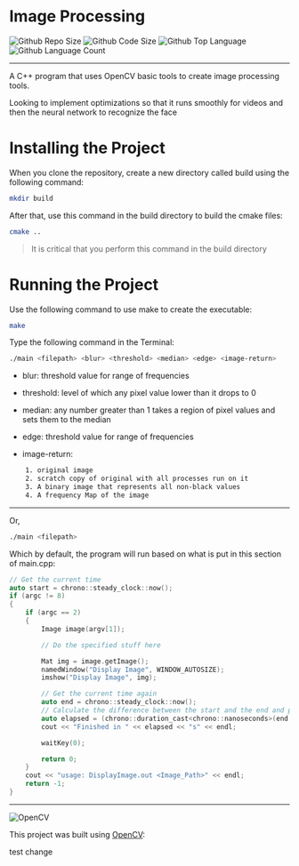 # Image Processing
![Github Repo Size](https://img.shields.io/github/repo-size/jacobismael/CV-Detect?style=for-the-badge)
![Github Code Size](https://img.shields.io/github/languages/code-size/jacobismael/CV-Detect?style=for-the-badge)
![Github Top Language](https://img.shields.io/github/languages/top/jacobismael/CV-Detect?color=%23f34b7d&style=for-the-badge)
![Github Language Count](https://img.shields.io/github/languages/count/jacobismael/CV-Detect?style=for-the-badge&color=success)
- - -
A C++ program that uses OpenCV basic tools to create image processing tools.

Looking to implement optimizations so that it runs smoothly for videos and then the neural network to recognize the face

# Installing the Project
When you clone the repository, create a new directory called build using the following command:

```bash
mkdir build
```

After that, use this command in the build directory to build the cmake files:

```bash
cmake ..
```

> It is critical that you perform this command in the build directory

# Running the Project
Use the following command to use make to create the executable:
```bash
make
```

Type the following command in the Terminal:
```bash
./main <filepath> <blur> <threshold> <median> <edge> <image-return>
```
- blur: threshold value for range of frequencies

- threshold: level of which any pixel value lower than it drops to 0

- median: any number greater than 1 takes a region of pixel values and sets them to the median

- edge: threshold value for range of frequencies

- image-return:
```bash
    1. original image
    2. scratch copy of original with all processes run on it
    3. A binary image that represents all non-black values
    4. A frequency Map of the image 
```
- - -

Or,
```bash
./main <filepath>
```

Which by default, the program will run based on what is put in this section of main.cpp:

```cpp
// Get the current time
auto start = chrono::steady_clock::now();
if (argc != 8)
{
    if (argc == 2)
    {
        Image image(argv[1]);

        // Do the specified stuff here

        Mat img = image.getImage();
        namedWindow("Display Image", WINDOW_AUTOSIZE);
        imshow("Display Image", img);

        // Get the current time again
        auto end = chrono::steady_clock::now();
        // Calculate the difference between the start and the end and print the result
        auto elapsed = (chrono::duration_cast<chrono::nanoseconds>(end - start).count() / 1e9 );
        cout << "Finished in " << elapsed << "s" << endl;

        waitKey(0);

        return 0;
    }
    cout << "usage: DisplayImage.out <Image_Path>" << endl;
    return -1;
}
```

- - -

![OpenCV](https://avatars1.githubusercontent.com/u/5009934?s=200&v=4)

This project was built using [OpenCV](https://opencv.org/):

test change